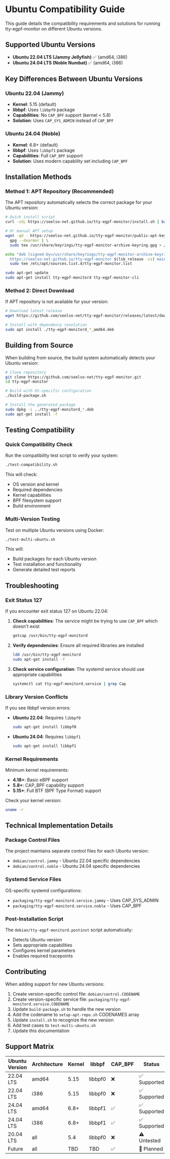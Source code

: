 # Ubuntu Compatibility Guide

This guide details the compatibility requirements and solutions for running tty-egpf-monitor on different Ubuntu versions.

## Supported Ubuntu Versions

- **Ubuntu 22.04 LTS (Jammy Jellyfish)** ✅ (amd64, i386)
- **Ubuntu 24.04 LTS (Noble Numbat)** ✅ (amd64, i386)

## Key Differences Between Ubuntu Versions

### Ubuntu 22.04 (Jammy)
- **Kernel**: 5.15 (default)
- **libbpf**: Uses `libbpf0` package
- **Capabilities**: No `CAP_BPF` support (kernel < 5.8)
- **Solution**: Uses `CAP_SYS_ADMIN` instead of `CAP_BPF`

### Ubuntu 24.04 (Noble)
- **Kernel**: 6.8+ (default)
- **libbpf**: Uses `libbpf1` package
- **Capabilities**: Full `CAP_BPF` support
- **Solution**: Uses modern capability set including `CAP_BPF`

## Installation Methods

### Method 1: APT Repository (Recommended)

The APT repository automatically selects the correct package for your Ubuntu version:

```bash
# Quick install script
curl -sSL https://seelso-net.github.io/tty-egpf-monitor/install.sh | bash

# Or manual APT setup
wget -qO - https://seelso-net.github.io/tty-egpf-monitor/public-apt-key.asc | \
  gpg --dearmor | \
  sudo tee /usr/share/keyrings/tty-egpf-monitor-archive-keyring.gpg > /dev/null

echo "deb [signed-by=/usr/share/keyrings/tty-egpf-monitor-archive-keyring.gpg] \
  https://seelso-net.github.io/tty-egpf-monitor $(lsb_release -cs) main" | \
  sudo tee /etc/apt/sources.list.d/tty-egpf-monitor.list

sudo apt-get update
sudo apt-get install tty-egpf-monitord tty-egpf-monitor-cli
```

### Method 2: Direct Download

If APT repository is not available for your version:

```bash
# Download latest release
wget https://github.com/seelso-net/tty-egpf-monitor/releases/latest/download/tty-egpf-monitord_*_amd64.deb

# Install with dependency resolution
sudo apt install ./tty-egpf-monitord_*_amd64.deb
```

## Building from Source

When building from source, the build system automatically detects your Ubuntu version:

```bash
# Clone repository
git clone https://github.com/seelso-net/tty-egpf-monitor.git
cd tty-egpf-monitor

# Build with OS-specific configuration
./build-package.sh

# Install the generated package
sudo dpkg -i ../tty-egpf-monitord_*.deb
sudo apt-get install -f
```

## Testing Compatibility

### Quick Compatibility Check

Run the compatibility test script to verify your system:

```bash
./test-compatibility.sh
```

This will check:
- OS version and kernel
- Required dependencies
- Kernel capabilities
- BPF filesystem support
- Build environment

### Multi-Version Testing

Test on multiple Ubuntu versions using Docker:

```bash
./test-multi-ubuntu.sh
```

This will:
- Build packages for each Ubuntu version
- Test installation and functionality
- Generate detailed test reports

## Troubleshooting

### Exit Status 127

If you encounter exit status 127 on Ubuntu 22.04:

1. **Check capabilities**: The service might be trying to use `CAP_BPF` which doesn't exist
   ```bash
   getcap /usr/bin/tty-egpf-monitord
   ```

2. **Verify dependencies**: Ensure all required libraries are installed
   ```bash
   ldd /usr/bin/tty-egpf-monitord
   sudo apt-get install -f
   ```

3. **Check service configuration**: The systemd service should use appropriate capabilities
   ```bash
   systemctl cat tty-egpf-monitord.service | grep Cap
   ```

### Library Version Conflicts

If you see libbpf version errors:

- **Ubuntu 22.04**: Requires `libbpf0`
  ```bash
  sudo apt-get install libbpf0
  ```

- **Ubuntu 24.04**: Requires `libbpf1`
  ```bash
  sudo apt-get install libbpf1
  ```

### Kernel Requirements

Minimum kernel requirements:
- **4.18+**: Basic eBPF support
- **5.8+**: CAP_BPF capability support
- **5.15+**: Full BTF (BPF Type Format) support

Check your kernel version:
```bash
uname -r
```

## Technical Implementation Details

### Package Control Files

The project maintains separate control files for each Ubuntu version:
- `debian/control.jammy` - Ubuntu 22.04 specific dependencies
- `debian/control.noble` - Ubuntu 24.04 specific dependencies

### Systemd Service Files

OS-specific systemd configurations:
- `packaging/tty-egpf-monitord.service.jammy` - Uses CAP_SYS_ADMIN
- `packaging/tty-egpf-monitord.service.noble` - Uses CAP_BPF

### Post-Installation Script

The `debian/tty-egpf-monitord.postinst` script automatically:
- Detects Ubuntu version
- Sets appropriate capabilities
- Configures kernel parameters
- Enables required tracepoints

## Contributing

When adding support for new Ubuntu versions:

1. Create version-specific control file: `debian/control.CODENAME`
2. Create version-specific service file: `packaging/tty-egpf-monitord.service.CODENAME`
3. Update `build-package.sh` to handle the new version
4. Add the codename to `setup-apt-repo.sh` CODENAMES array
5. Update `install.sh` to recognize the new version
6. Add test cases to `test-multi-ubuntu.sh`
7. Update this documentation

## Support Matrix

| Ubuntu Version | Architecture | Kernel | libbpf | CAP_BPF | Status |
|----------------|--------------|--------|---------|---------|---------|
| 22.04 LTS | amd64 | 5.15 | libbpf0 | ❌ | ✅ Supported |
| 22.04 LTS | i386 | 5.15 | libbpf0 | ❌ | ✅ Supported |
| 24.04 LTS | amd64 | 6.8+ | libbpf1 | ✅ | ✅ Supported |
| 24.04 LTS | i386 | 6.8+ | libbpf1 | ✅ | ✅ Supported |
| 20.04 LTS | all | 5.4 | libbpf0 | ❌ | ⚠️ Untested |
| Future | all | TBD | TBD | ✅ | 🔄 Planned |
